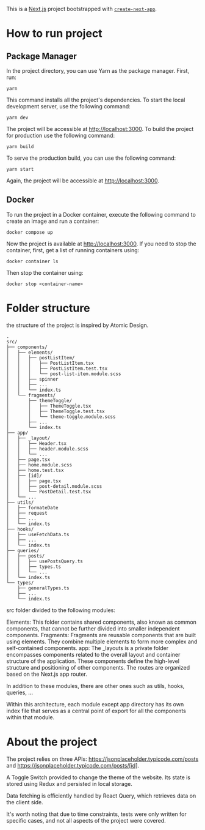 


This is a [Next.js](https://nextjs.org/) project bootstrapped with [`create-next-app`](https://github.com/vercel/next.js/tree/canary/packages/create-next-app).


# How to run project

## Package Manager


In the project directory, you can use Yarn as the package manager. First, run:

    yarn

This command installs all the project's dependencies. To start the local development server, use the following command:

    yarn dev

The project will be accessible at [http://localhost:3000](http://localhost:3000/).
To build the project for production use the following command:

    yarn build

To serve the production build, you can use the following command:

    yarn start

Again, the project will be accessible at [http://localhost:3000](http://localhost:3000/).

## Docker


To run the project in a Docker container, execute the following command to create an image and run a container:

    docker compose up

Now the project is available at [http://localhost:3000](http://localhost:3000/).
If you need to stop the container, first, get a list of running containers using:

    docker container ls

Then stop the container using:

    docker stop <container-name>

# Folder structure

the structure of the project is inspired by Atomic Design.



    .
    src/
    ├── components/
    │   ├── elements/
    │   │   ├── postListItem/
    │   │   │   ├── PostListItem.tsx
    │   │   │   ├── PostListItem.test.tsx
    │   │   │   └── post-list-item.module.scss
    │   │   ├── spinner
    │   │   ├── ...
    │   │   └── index.ts
    │   └── fragments/
    │       ├── themeToggle/
    │       │   ├── ThemeToggle.tsx
    │       │   ├── ThemeToggle.test.tsx
    │       │   └── theme-toggle.module.scss
    │       ├── ...
    │       └── index.ts
    ├── app/
    │   ├── _layout/
    │   │   ├── Header.tsx
    │   │   ├── header.module.scss
    │   │   └── ...
    │   ├── page.tsx
    │   ├── home.module.scss
    │   ├── home.test.tsx
    │   ├── [id]/
    │   │   ├── page.tsx
    │   │   ├── post-detail.module.scss
    │   │   └── PostDetail.test.tsx
    │   └── ...
    ├── utils/
    │   ├── formateDate
    │   ├── request
    │   ├── ...
    │   └── index.ts
    ├── hooks/
    │   ├── useFetchData.ts
    │   ├── ...
    │   └── index.ts
    ├── queries/
    │   ├── posts/
    │   │   ├── usePostsQuery.ts
    │   │   ├── types.ts
    │   │   └── ...
    │   └── index.ts
    └── types/
        ├── generalTypes.ts
        ├── ...
        └── index.ts



src folder divided to the following modules:

Elements: This folder contains shared components, also known as common components, that cannot be further divided into smaller independent components.
Fragments: Fragments are reusable components that are built using elements. They combine multiple elements to form more complex and self-contained components.
app: The _layouts is a private folder encompasses components related to the overall layout and container structure of the application. These components define the high-level structure and positioning of other components. The routes are organized based on the Next.js app router.

In addition to these modules, there are other ones such as utils, hooks, queries, ...

Within this architecture, each module except app directory has its own index file that serves as a central point of export for all the components within that module.

# About the project

The project relies on three APIs: https://jsonplaceholder.typicode.com/posts and https://jsonplaceholder.typicode.com/posts/[id].

A Toggle Switch provided to change the theme of the website. Its state is stored using Redux and persisted in local storage.  

Data fetching is efficiently handled by React Query, which retrieves data on the client side.

It's worth noting that due to time constraints, tests were only written for specific cases, and not all aspects of the project were covered.
